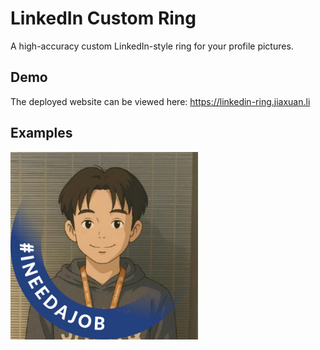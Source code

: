 # LinkedIn Custom Ring

 A high-accuracy custom LinkedIn-style ring for your profile pictures.

## Demo

The deployed website can be viewed here: https://linkedin-ring.jiaxuan.li

## Examples

<img src="assets/example-1.png" width="300"/>
